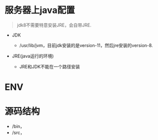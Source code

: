 # 服务器上java配置
> jdk8不需要特意安装JRE，会自带JRE.

- JDK
    - /usr/lib/jvm，目前jdk安装的是version-11，然后jre安装的version-8.

- JRE(java运行的环境)
    - JRE和JDK不能在一个路径安装

    
# ENV
> 

# 源码结构
- /bin，
- /src，
